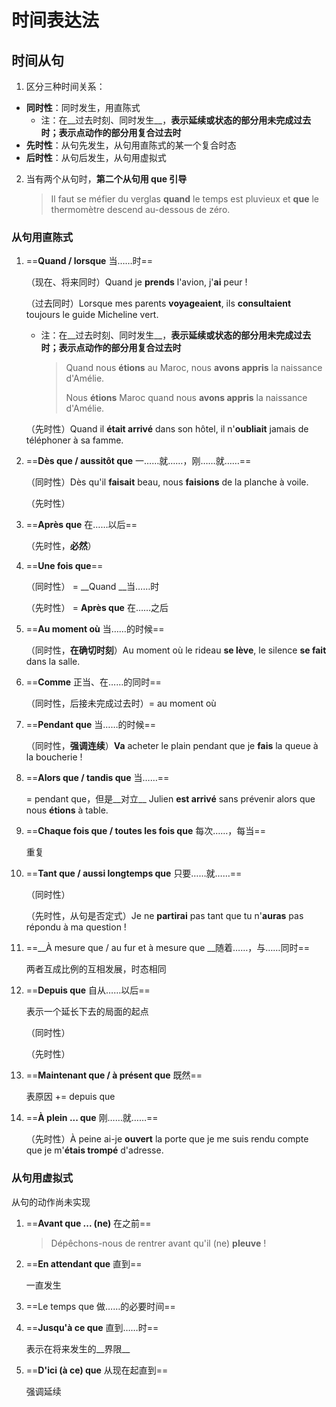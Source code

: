 # 时间表达法

## 时间从句

1. 区分三种时间关系：

- __同时性__：同时发生，用直陈式
  - 注：在__过去时刻、同时发生__，__表示延续或状态的部分用未完成过去时；表示点动作的部分用复合过去时__
- __先时性__：从句先发生，从句用直陈式的某一个复合时态
- __后时性__：从句后发生，从句用虚拟式

2. 当有两个从句时，__第二个从句用 que 引导__

   > Il faut se méfier du verglas __quand__ le temps est pluvieux et __que__ le thermomètre descend au-dessous de zéro.

### 从句用直陈式

1. ==__Quand / lorsque__ 当……时==

   （现在、将来同时）Quand je __prends__ l'avion, j'__ai__ peur !

   （过去同时）Lorsque mes parents __voyageaient__, ils __consultaient__ toujours le guide Micheline vert.

   - 注：在__过去时刻、同时发生__，__表示延续或状态的部分用未完成过去时；表示点动作的部分用复合过去时__

     > Quand nous __étions__ au Maroc, nous __avons appris__ la naissance d'Amélie.
     >
     > Nous __étions__ Maroc quand nous __avons appris__ la naissance d'Amélie.

   （先时性）Quand il __était arrivé__ dans son hôtel, il n'__oubliait__ jamais de téléphoner à sa famme.

2. ==__Dès que / aussitôt que__ 一……就……，刚……就……==

   （同时性）Dès qu'il __faisait__ beau, nous __faisions__ de la planche à voile.

   （先时性）

3. ==__Après que__ 在……以后==

   （先时性，__必然__）

4. ==__Une fois que__== 

   （同时性） = __Quand __当……时

   （先时性） = __Après que__ 在……之后

5. ==__Au moment où__ 当……的时候==

   （同时性，__在确切时刻__）Au moment où le rideau __se lève__, le silence __se fait__ dans la salle.

6. ==__Comme__ 正当、在……的同时==

   （同时性，后接未完成过去时）= au moment où

7. ==__Pendant que__ 当……的时候==

   （同时性，__强调连续__）__Va__ acheter le plain pendant que je __fais__ la queue à la boucherie !

8. ==__Alors que / tandis que__ 当……==

   = pendant que，但是__对立__ Julien __est arrivé__ sans prévenir alors que nous __étions__ à table.

9. ==__Chaque fois que / toutes les fois que__ 每次……，每当==

   重复

10. ==__Tant que / aussi longtemps que__ 只要……就……==

    （同时性）

    （先时性，从句是否定式）Je ne __partirai__ pas tant que tu n'__auras__ pas répondu à ma question !

11. ==__À mesure que / au fur et à mesure que __随着……，与……同时==

    两者互成比例的互相发展，时态相同

12. ==__Depuis que__ 自从……以后==

    表示一个延长下去的局面的起点

    （同时性）

    （先时性）

13. ==__Maintenant que / à présent que__ 既然==

    表原因 += depuis que

14. ==__À plein ... que__ 刚……就……==

    （先时性）À peine ai-je __ouvert__ la porte que je me suis rendu compte que je m'__étais trompé__ d'adresse.

### 从句用虚拟式

从句的动作尚未实现

1. ==__Avant que ... (ne)__ 在之前==

   > Dépêchons-nous de rentrer avant qu'il (ne) __pleuve__ !

2. ==__En attendant que__ 直到==

   一直发生

3. ==Le temps que 做……的必要时间==

4. ==__Jusqu'à ce que__ 直到……时==

   表示在将来发生的__界限__

5. ==__D'ici (à ce) que__ 从现在起直到==

   强调延续



